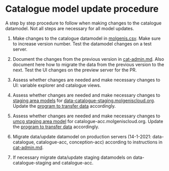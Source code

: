 # Catalogue model update procedure

A step by step procedure to follow when making changes to the catalogue datamodel. Not all steps are necessary for all model updates.

1. Make changes to the catalogue datamodel in [molgenis.csv](https://raw.githubusercontent.com/molgenis/molgenis-emx2/master/data/datacatalogue/molgenis.csv). Make sure to increase version number. Test the datamodel changes on a test server.

2. Document the changes from the previous version in [cat-admin.md](https://github.com/molgenis/molgenis-emx2/blob/master/docs/catalogue/cat_admin.md). Also document here how to migrate the data from the previous version to the next. Test the UI changes on the preview server for the PR.

3. Assess whether changes are needed and make necessary changes to UI: variable explorer and catalogue views.

4. Assess whether changes are needed and make necessary changes to [staging area models](https://github.com/molgenis/molgenis-py-catalogue-transform/tree/master/datamodels) for [data-catalogue-staging.molgeniscloud.org](https://data-catalogue-staging.molgeniscloud.org/apps/central/#/). Update the [program to transfer data](https://github.com/molgenis/molgenis-py-catalogue-transform) accordingly.

5. Assess whether changes are needed and make necessary changes to [umcg staging area model](https://raw.githubusercontent.com/molgenis/molgenis-py-cohorts-etl/main/staging-model-umcg.csv) for catalogue-acc.molgeniscloud.org. Update the [program to transfer data](https://github.com/molgenis/molgenis-py-cohorts-etl) accordingly.

6. Migrate data/update datamodel on production servers (14-1-2021: data-catalogue, catalogue-acc, conception-acc) according to instructions in [cat-admin.md](https://github.com/molgenis/molgenis-emx2/docs/catalogue/cat-admin.md).

7. If necessary migrate data/update staging datamodels on data-catalogue-staging and catalogue-acc.
